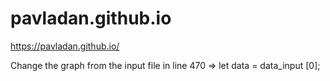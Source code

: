 # pavladan.github.io
https://pavladan.github.io/

Change the graph from the input file in line 470 => let data = data_input [0];
